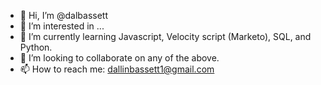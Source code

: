 - 👋 Hi, I’m @dalbassett
- 👀 I’m interested in ...
- 🌱 I’m currently learning Javascript, Velocity script (Marketo), SQL, and Python.
- 💞️ I’m looking to collaborate on any of the above.
- 📫 How to reach me: dallinbassett1@gmail.com

<!---
dalbassett/dalbassett is a ✨ special ✨ repository because its `README.md` (this file) appears on your GitHub profile.
You can click the Preview link to take a look at your changes.
--->
